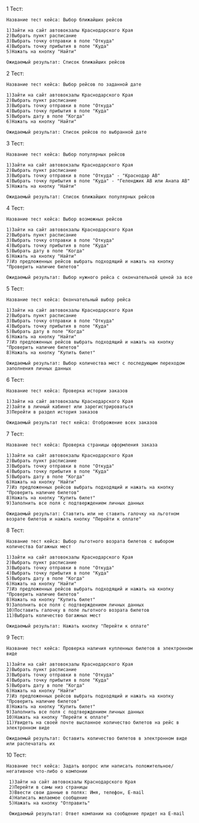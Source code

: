 1 Тест:

    Название тест кейса: Выбор ближайших рейсов

    1)Зайти на сайт автовокзалы Краснодарского Края 
    2)Выбрать пункт расписание
    3)Выбрать точку отправки в поле "Откуда"
    4)Выбрать точку прибытия в поле "Куда"
    5)Нажать на кнопку "Найти"
    
    Ожидаемый результат: Список ближайших рейсов
    
2 Тест:

    Название тест кейса: Выбор рейсов по заданной дате

    1)Зайти на сайт автовокзалы Краснодарского Края 
    2)Выбрать пункт расписание
    3)Выбрать точку отправки в поле "Откуда"
    4)Выбрать точку прибытия в поле "Куда"
    5)Выбрать дату в поле "Когда"
    6)Нажать на кнопку "Найти"
    
    Ожидаемый результат: Список рейсов по выбранной дате


3 Тест: 

	Название тест кейса: Выбор популярных рейсов

    1)Зайти на сайт автовокзалы Краснодарского Края 
    2)Выбрать пункт расписание
    3)Выбрать точку отправки в поле "Откуда" - "Краснодар АВ"
    4)Выбрать точку прибытия в поле "Куда" - "Геленджик АВ или Анапа АВ"
    5)Нажать на кнопку "Найти"
    
    Ожидаемый результат: Список ближайших популярных рейсов

4 Тест: 

	Название тест кейса: Выбор возможных рейсов

    1)Зайти на сайт автовокзалы Краснодарского Края 
    2)Выбрать пункт расписание
    3)Выбрать точку отправки в поле "Откуда"
    4)Выбрать точку прибытия в поле "Куда"
    5)Выбрать дату в поле "Когда"
    6)Нажать на кнопку "Найти"
    7)Из предложенных рейсов выбрать подходящий и нажать на кнопку "Проверить наличие билетов"
    
    Ожидаемый результат: Выбор нужного рейса с окончательной ценой за все

5 Тест:

    Название тест кейса: Окончательный выбор рейса

    1)Зайти на сайт автовокзалы Краснодарского Края 
    2)Выбрать пункт расписание
    3)Выбрать точку отправки в поле "Откуда"
    4)Выбрать точку прибытия в поле "Куда"
    5)Выбрать дату в поле "Когда"
    6)Нажать на кнопку "Найти"
    7)Из предложенных рейсов выбрать подходящий и нажать на кнопку "Проверить наличие билетов"
    8)Нажать на кнопку "Купить билет"
    
    Ожидаемый результат: Выбор количества мест с последующим переходом заполнения личных данных 

6 Тест:

	Название тест кейса: Проверка истории заказов

    1)Зайти на сайт автовокзалы Краснодарского Края 
    2)Зайти в личный кабинет или зарегистрироваться
    3)Перейти в раздел история заказов

    Ожидаемый результат тест кейса: Отоброжение всех заказов
    
7 Тест:

    Название тест кейса: Проверка страницы оформления заказа

    1)Зайти на сайт автовокзалы Краснодарского Края 
    2)Выбрать пункт расписание
    3)Выбрать точку отправки в поле "Откуда"
    4)Выбрать точку прибытия в поле "Куда"
    5)Выбрать дату в поле "Когда"
    6)Нажать на кнопку "Найти"
    7)Из предложенных рейсов выбрать подходящий и нажать на кнопку "Проверить наличие билетов"
    8)Нажать на кнопку "Купить билет"
    9)Заполнить все поля с подтверждением личных данных
    
    Ожидаемый результат: Ставтить или не ставить галочку на льготном возрате билетов и нажать кнопку "Перейти к оплате"

8 Тест:

	Название тест кейса: Выбор льготного возрата билетов с выбором количества багажных мест

    1)Зайти на сайт автовокзалы Краснодарского Края 
    2)Выбрать пункт расписание
    3)Выбрать точку отправки в поле "Откуда"
    4)Выбрать точку прибытия в поле "Куда"
    5)Выбрать дату в поле "Когда"
    6)Нажать на кнопку "Найти"
    7)Из предложенных рейсов выбрать подходящий и нажать на кнопку "Проверить наличие билетов"
    8)Нажать на кнопку "Купить билет"
    9)Заполнить все поля с подтверждением личных данных
    10)Поставить галочку в поле льготного возрата билетов
    11)Выбрать количество багажных мест 
    
    Ожидаемый результат: Нажать кнопку "Перейти к оплате"

9 Тест:

	Название тест кейса: Проверка наличия купленных билетов в электронном виде

    1)Зайти на сайт автовокзалы Краснодарского Края 
    2)Выбрать пункт расписание
    3)Выбрать точку отправки в поле "Откуда"
    4)Выбрать точку прибытия в поле "Куда"
    5)Выбрать дату в поле "Когда"
    6)Нажать на кнопку "Найти"
    7)Из предложенных рейсов выбрать подходящий и нажать на кнопку "Проверить наличие билетов"
    8)Нажать на кнопку "Купить билет"
    9)Заполнить все поля с подтверждением личных данных
    10)Нажать на кнопку "Перейти к оплате"
    11)Увидеть на своей почте высланное количество билетов на рейс в электронном виде
    
    Ожидаемый результат: Оставить количество билетов в электронном виде или распечатать их 

10 Тест:

    Название тест кейса: Задать вопрос или написать положительное/негативное что-либо о компонии

     1)Зайти на сайт автовокзалы Краснодарского Края
     2)Перейти в самы низ страницы
     3)Ввести свои данные в полях: Имя, телефон, E-mail
     4)Написать желаемое сообщение 
     5)Нажать на кнопку "Отправить" 

     Ожидаемый результат: Ответ компании на сообщение придет на E-mail
